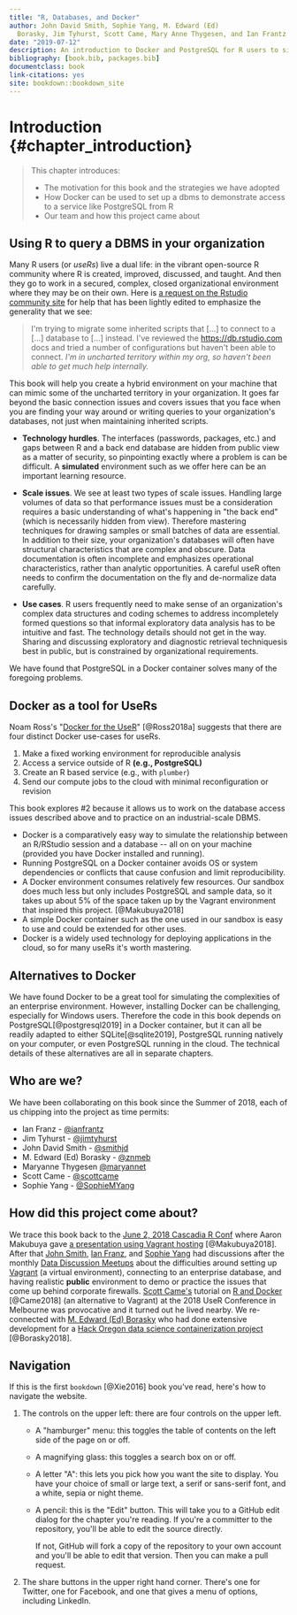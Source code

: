 ```yaml
---
title: "R, Databases, and Docker"
author: John David Smith, Sophie Yang, M. Edward (Ed) 
  Borasky, Jim Tyhurst, Scott Came, Mary Anne Thygesen, and Ian Frantz
date: "2019-07-12"
description: An introduction to Docker and PostgreSQL for R users to simulate use cases behind corporate walls.
bibliography: [book.bib, packages.bib]
documentclass: book
link-citations: yes
site: bookdown::bookdown_site
---
```


# Introduction {#chapter_introduction}

> This chapter introduces:
> 
> * The motivation for this book and the strategies we have adopted
> * How Docker can be used to set up a dbms to demonstrate access to a service like PostgreSQL from R
> * Our team and how this project came about

## Using R to query a DBMS in your organization

Many R users (or *useRs*) live a dual life: in the vibrant open-source R community where R is created, improved, discussed, and taught. And then they go to work in a secured, complex, closed organizational environment where they may be on their own.  Here is [a request on the Rstudio community site](https://community.rstudio.com/t/moving-from-rjdbc-to-odbc/22419) for help that has been lightly edited to emphasize the generality that we see:

> I'm trying to migrate some inherited scripts that [...] to connect to a [...] database to [...] instead. I've reviewed the https://db.rstudio.com docs and tried a number of configurations but haven't been able to connect. *I'm in uncharted territory within my org, so haven't been able to get much help internally.*

This book will help you create a hybrid environment on your machine that can mimic some of the uncharted territory in your organization.  It goes far beyond the basic connection issues and covers issues that you face when you are finding your way around or writing queries to your organization's databases, not just when maintaining inherited scripts.

* **Technology hurdles**.  The interfaces (passwords, packages, etc.) and gaps between R and a back end database are hidden from public view as a matter of security, so pinpointing exactly where a problem is can be difficult. A **simulated** environment such as we offer here can be an important learning resource.

* **Scale issues**. We see at least two types of scale issues.  Handling large volumes of data so that performance issues must be a consideration requires a basic understanding of what's happening in "the back end" (which is necessarily hidden from view). Therefore mastering techniques for drawing samples or small batches of data are essential. In addition to their size, your organization's databases will often have structural characteristics that are complex and obscure.  Data documentation is often incomplete and emphasizes operational characteristics, rather than analytic opportunities.  A careful useR often needs to confirm the documentation on the fly and de-normalize data carefully.

* **Use cases**. R users frequently need to make sense of an organization's complex data structures and coding schemes to address incompletely formed questions so that informal exploratory data analysis has to be intuitive and fast. The technology details should not get in the way. Sharing and discussing exploratory and diagnostic retrieval techniquesis best in public, but is constrained by organizational requirements.

We have found that PostgreSQL in a Docker container solves many of the foregoing problems.

## Docker as a tool for UseRs

Noam Ross's "[Docker for the UseR](https://nyhackr.blob.core.windows.net/presentations/Docker-for-the-UseR_Noam-Ross.pdf)" [@Ross2018a] suggests that there are four distinct Docker use-cases for useRs.  

1. Make a fixed working environment for reproducible analysis
2. Access a service outside of R **(e.g., PostgreSQL)**
3. Create an R based service (e.g., with `plumber`)
4. Send our compute jobs to the cloud with minimal reconfiguration or revision

This book explores #2 because it allows us to work on the database access issues described above and to practice on an industrial-scale DBMS.  

* Docker is a comparatively easy way to simulate the relationship between an R/RStudio session and a database -- all on on your machine (provided you have Docker installed and running). 
* Running PostgreSQL on a Docker container avoids OS or system dependencies or conflicts that cause confusion and limit reproducibility. 
* A Docker environment consumes relatively few resources.  Our sandbox does much less but only includes PostgreSQL and sample data, so it takes up about 5% of the space taken up by the Vagrant environment that inspired this project. [@Makubuya2018]
* A simple Docker container such as the one used in our sandbox is easy to use and could be extended for other uses.
* Docker is a widely used technology for deploying applications in the cloud, so for many useRs it's worth mastering.

## Alternatives to Docker

We have found Docker to be a great tool for simulating the complexities of an enterprise environment.  However, installing Docker can be challenging, especially for Windows users.  Therefore the code in this book depends on PostgreSQL[@postgresql2019] in a Docker container, but it can all be readily adapted to either SQLite[@sqlite2019], PostgreSQL running natively on your computer, or even PostgreSQL running in the cloud.  The technical details of these alternatives are all in separate chapters.

## Who are we?

We have been collaborating on this book since the Summer of 2018, each of us chipping into the project as time permits:

* Ian Franz - [\@ianfrantz](https://github.com/ianfrantz)
* Jim Tyhurst - [\@jimtyhurst](https://github.com/jimtyhurst)
* John David Smith - [\@smithjd](https://github.com/smithjd)
* M. Edward (Ed) Borasky - [\@znmeb](https://github.com/znmeb)
* Maryanne Thygesen [\@maryannet](https://github.com/maryannet)
* Scott Came - [\@scottcame](https://github.com/scottcame)
* Sophie Yang - [\@SophieMYang](https://github.com/SophieMYang)

## How did this project come about?

We trace this book back to the [June 2, 2018 Cascadia R Conf](https://cascadiarconf.com/) where Aaron Makubuya gave [a presentation using Vagrant hosting](https://github.com/Cascadia-R/Using_R_With_Databases) [@Makubuya2018].  After that [John Smith](https://github.com/smithjd), [Ian Franz](https://github.com/ianfrantz), and [Sophie Yang](https://github.com/SophieMYang) had discussions after the monthly [Data Discussion Meetups](https://www.meetup.com/Portland-Data-Science-Group/events/fxvhbnywmbgb/) about the difficulties around setting up [Vagrant](https://www.vagrantup.com/) (a virtual environment), connecting to an enterprise database, and having realistic **public** environment to demo or practice the issues that come up behind corporate firewalls. [Scott Came's](https://github.com/scottcame) tutorial on [R and Docker](http://www.cascadia-analytics.com/2018/07/21/docker-r-p1.html) [@Came2018] (an alternative to Vagrant) at the 2018 UseR Conference in Melbourne was provocative and it turned out he lived nearby.  We re-connected with [M. Edward (Ed) Borasky](https://github.com/znmeb) who had done extensive development for a [Hack Oregon data science containerization project](https://github.com/hackoregon/data-science-pet-containers) [@Borasky2018].

## Navigation
If this is the first `bookdown` [@Xie2016] book you've read, here's how to navigate the website.

1. The controls on the upper left: there are four controls on the upper left.

    * A "hamburger" menu: this toggles the table of contents on the left side of the page on or off.
    * A magnifying glass: this toggles a search box on or off.
    * A letter "A": this lets you pick how you want the site to display. You have your choice of small or large text, a serif or sans-serif font, and a white, sepia or night theme.
    * A pencil: this is the "Edit" button. This will take you to a GitHub edit dialog for the chapter you're reading. If you're a committer to the repository, you'll be able to edit the source directly. 
    
        If not, GitHub will fork a copy of the repository to your own account and you'll be able to edit that version. Then you can make a pull request.
    
2. The share buttons in the upper right hand corner. There's one for Twitter, one for Facebook, and one that gives a menu of options, including LinkedIn.


